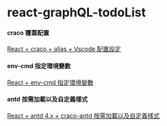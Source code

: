 # react-graphQL-todoList

#### craco 覆蓋配置

[React + craco + alias + Vscode 配置設定](https://hackmd.io/@yellow/S1mlj0yCK)

#### env-cmd 指定環境變數

[React + env-cmd 指定環境變數](https://hackmd.io/@yellow/S1xr1meRt)

#### antd 按需加載以及自定義樣式

[React + antd 4.x + craco-antd 按需加載以及自定義樣式](https://hackmd.io/@yellow/rk464Al0K)
